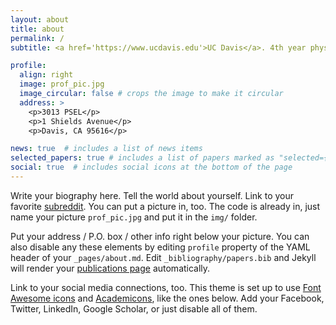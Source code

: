 ```yaml
---
layout: about
title: about
permalink: /
subtitle: <a href='https://www.ucdavis.edu'>UC Davis</a>. 4th year physics PhD student

profile:
  align: right
  image: prof_pic.jpg
  image_circular: false # crops the image to make it circular
  address: >
    <p>3013 PSEL</p>
    <p>1 Shields Avenue</p>
    <p>Davis, CA 95616</p>

news: true  # includes a list of news items
selected_papers: true # includes a list of papers marked as "selected={true}"
social: true  # includes social icons at the bottom of the page
---
```


Write your biography here. Tell the world about yourself. Link to your favorite [subreddit](http://reddit.com). You can put a picture in, too. The code is already in, just name your picture `prof_pic.jpg` and put it in the `img/` folder.

Put your address / P.O. box / other info right below your picture. You can also disable any these elements by editing `profile` property of the YAML header of your `_pages/about.md`. Edit `_bibliography/papers.bib` and Jekyll will render your [publications page](/al-folio/publications/) automatically.

Link to your social media connections, too. This theme is set up to use [Font Awesome icons](http://fortawesome.github.io/Font-Awesome/) and [Academicons](https://jpswalsh.github.io/academicons/), like the ones below. Add your Facebook, Twitter, LinkedIn, Google Scholar, or just disable all of them.
